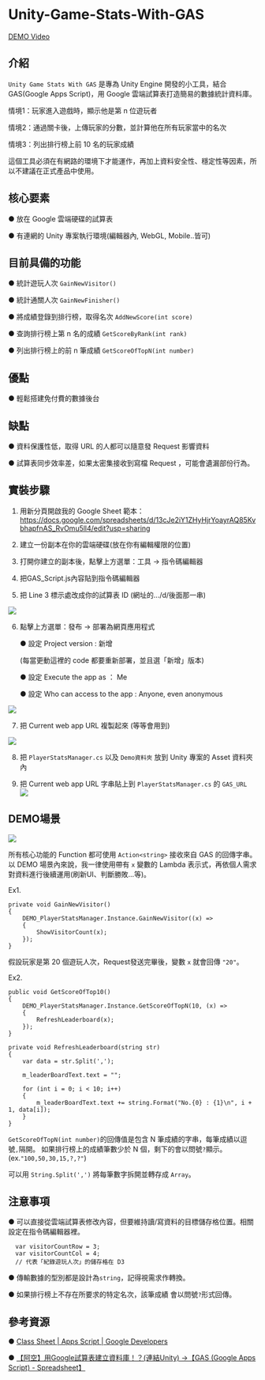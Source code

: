 # Unity-Game-Stats-With-GAS

[DEMO Video](https://youtu.be/Nl4VP78Qrmo)

## 介紹
`Unity Game Stats With GAS` 是專為 Unity Engine 開發的小工具，結合 GAS(Google Apps Script)，用 Google 雲端試算表打造簡易的數據統計資料庫。

情境1：玩家進入遊戲時，顯示他是第 n 位遊玩者

情境2：通過關卡後，上傳玩家的分數，並計算他在所有玩家當中的名次

情境3：列出排行榜上前 10 名的玩家成績

這個工具必須在有網路的環境下才能運作，再加上資料安全性、穩定性等因素，所以不建議在正式產品中使用。

## 核心要素
● 放在 Google 雲端硬碟的試算表

● 有連網的 Unity 專案執行環境(編輯器內, WebGL, Mobile..皆可)

## 目前具備的功能
● 統計遊玩人次 `GainNewVisitor()`

● 統計通關人次 `GainNewFinisher()`

● 將成績登錄到排行榜，取得名次 `AddNewScore(int score)`

● 查詢排行榜上第 n 名的成績 `GetScoreByRank(int rank)`

● 列出排行榜上的前 n 筆成績 `GetScoreOfTopN(int number)`

## 優點
● 輕鬆搭建免付費的數據後台

## 缺點
● 資料保護性低，取得 URL 的人都可以隨意發 Request 影響資料

● 試算表同步效率差，如果太密集接收到寫檔 Request ，可能會遺漏部份行為。

## 實裝步驟
1. 用新分頁開啟我的 Google Sheet 範本：https://docs.google.com/spreadsheets/d/13cJe2iY1ZHyHjrYoayrAQ85KvbhapfnAS_RvOmu5ll4/edit?usp=sharing

2. 建立一份副本在你的雲端硬碟(放在你有編輯權限的位置)

3. 打開你建立的副本後，點擊上方選單：工具 -> 指令碼編輯器

4. 把GAS_Script.js內容貼到指令碼編輯器

5. 把 Line 3 標示處改成你的試算表 ID (網址的.../d/後面那一串)

![](https://i.imgur.com/RKSBYrc.png)

6. 點擊上方選單：發布 -> 部署為網頁應用程式

    ● 設定 Project version : 新增 

    (每當更動這裡的 code 都要重新部署，並且選「新增」版本)

    ● 設定 Execute the app as ： Me

    ● 設定 Who can access to the app : Anyone, even anonymous

![](https://i.imgur.com/RFF5frB.png)


7. 把 Current web app URL 複製起來 (等等會用到)

![](https://i.imgur.com/g1dr1LI.png)

8. 把 `PlayerStatsManager.cs` 以及 `Demo資料夾` 放到 Unity 專案的 Asset 資料夾內

9. 把 Current web app URL 字串貼上到 `PlayerStatsManager.cs` 的 `GAS_URL`
![](https://i.imgur.com/4g2offe.png)

## DEMO場景
![](https://i.imgur.com/bW8cgNB.gif)


所有核心功能的 Function 都可使用 `Action<string>` 接收來自 GAS 的回傳字串。
以 DEMO 場景內來說，我一律使用帶有 `x` 變數的 Lambda 表示式，再依個人需求對資料進行後續運用(刷新UI、判斷勝敗...等)。

Ex1.
```
private void GainNewVisitor()
{
    DEMO_PlayerStatsManager.Instance.GainNewVisitor((x) =>
    {
        ShowVisitorCount(x);
    });
}
```
假設玩家是第 20 個遊玩人次，Request發送完畢後，變數 `x` 就會回傳 `"20"`。

Ex2.
```
public void GetScoreOfTop10()
{
    DEMO_PlayerStatsManager.Instance.GetScoreOfTopN(10, (x) =>
    {
        RefreshLeaderboard(x);
    });
}

private void RefreshLeaderboard(string str)
{
    var data = str.Split(',');

    m_leaderBoardText.text = "";

    for (int i = 0; i < 10; i++)
    {
        m_leaderBoardText.text += string.Format("No.{0} : {1}\n", i + 1, data[i]);
    }
}
```

`GetScoreOfTopN(int number)`的回傳值是包含 N 筆成績的字串，每筆成績以逗號`,`隔開。
如果排行榜上的成績筆數少於 N 個，剩下的會以問號`?`顯示。 
(ex.`"100,50,30,15,?,?"`)

可以用 `String.Split(',')` 將每筆數字拆開並轉存成 `Array`。

## 注意事項
● 可以直接從雲端試算表修改內容，但要維持讀/寫資料的目標儲存格位置。相關設定在指令碼編輯器裡。
```
  var visitorCountRow = 3;
  var visitorCountCol = 4;
  // 代表「紀錄遊玩人次」的儲存格在 D3
```
● 傳輸數據的型別都是設計為`string`，記得視需求作轉換。

● 如果排行榜上不存在所要求的特定名次，該筆成績    會以問號`?`形式回傳。

## 參考資源
● [Class Sheet | Apps Script | Google Developers](https://developers.google.com/apps-script/reference/spreadsheet/sheet)

● [【阿空】用Google試算表建立資料庫！？(連結Unity) →【GAS (Google Apps Script) - Spreadsheet】](https://youtu.be/SfRXsiuzbCI)

